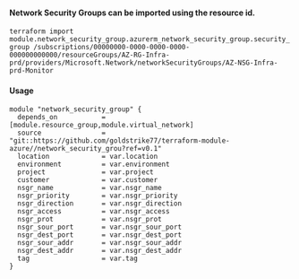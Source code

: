 #### Network Security Groups can be imported using the resource id.
`terraform import module.network_security_group.azurerm_network_security_group.security_group /subscriptions/00000000-0000-0000-0000-000000000000/resourceGroups/AZ-RG-Infra-prd/providers/Microsoft.Network/networkSecurityGroups/AZ-NSG-Infra-prd-Monitor`

#### Usage
```hcl
module "network_security_group" {
  depends_on           = [module.resource_group,module.virtual_network]
  source               = "git::https://github.com/goldstrike77/terraform-module-azure//network_security_grou?ref=v0.1"
  location             = var.location
  environment          = var.environment
  project              = var.project
  customer             = var.customer
  nsgr_name            = var.nsgr_name
  nsgr_priority        = var.nsgr_priority
  nsgr_direction       = var.nsgr_direction
  nsgr_access          = var.nsgr_access
  nsgr_prot            = var.nsgr_prot
  nsgr_sour_port       = var.nsgr_sour_port
  nsgr_dest_port       = var.nsgr_dest_port
  nsgr_sour_addr       = var.nsgr_sour_addr
  nsgr_dest_addr       = var.nsgr_dest_addr
  tag                  = var.tag
}
```
